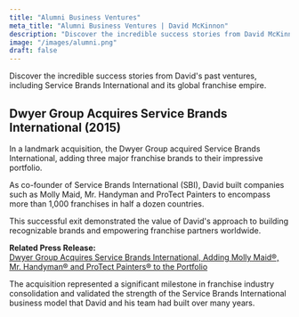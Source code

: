 ```yaml
---
title: "Alumni Business Ventures"
meta_title: "Alumni Business Ventures | David McKinnon"
description: "Discover the incredible success stories from David McKinnon's past ventures, including Service Brands International and its global franchise empire."
image: "/images/alumni.png"
draft: false
---
```


Discover the incredible success stories from David's past ventures, including Service Brands International and its global franchise empire.

## Dwyer Group Acquires Service Brands International (2015)

In a landmark acquisition, the Dwyer Group acquired Service Brands International, adding three major franchise brands to their impressive portfolio.

As co-founder of Service Brands International (SBI), David built companies such as Molly Maid, Mr. Handyman and ProTect Painters to encompass more than 1,000 franchises in half a dozen countries.

This successful exit demonstrated the value of David's approach to building recognizable brands and empowering franchise partners worldwide.

**Related Press Release:**  
[Dwyer Group Acquires Service Brands International, Adding Molly Maid®, Mr. Handyman® and ProTect Painters® to the Portfolio](https://www.prnewswire.com/news-releases/dwyer-group-acquires-service-brands-international-adding-molly-maid-mr-handyman-and-protect-painters-to-the-portfolio-300098720.html)

The acquisition represented a significant milestone in franchise industry consolidation and validated the strength of the Service Brands International business model that David and his team had built over many years.